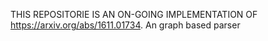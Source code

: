 THIS REPOSITORIE IS AN ON-GOING IMPLEMENTATION OF https://arxiv.org/abs/1611.01734. An graph based parser